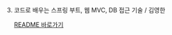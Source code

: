 03. 코드로 배우는 스프링 부트, 웹 MVC, DB 접근 기술 / 김영한</p>
<a href="https://github.com/uriseozz/spring-study/blob/main/03.%EC%8A%A4%ED%94%84%EB%A7%81_%EC%9E%85%EB%AC%B8(%EA%B9%80%EC%98%81%ED%95%9C)_inflearn/hello-spring/README.md">README 바로가기</a>
